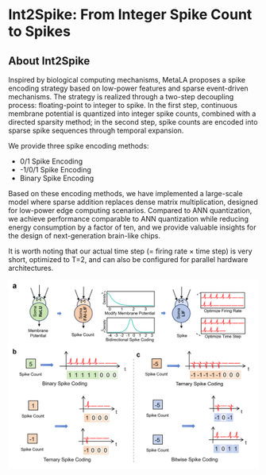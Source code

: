 # Int2Spike: From Integer Spike Count to Spikes

## About Int2Spike

Inspired by biological computing mechanisms, MetaLA proposes a spike encoding strategy based on low-power features and sparse event-driven mechanisms. The strategy is realized through a two-step decoupling process: floating-point to integer to spike. In the first step, continuous membrane potential is quantized into integer spike counts, combined with a directed sparsity method; in the second step, spike counts are encoded into sparse spike sequences through temporal expansion.

We provide three spike encoding methods:
- 0/1 Spike Encoding
- -1/0/1 Spike Encoding
- Binary Spike Encoding

Based on these encoding methods, we have implemented a large-scale model where sparse addition replaces dense matrix multiplication, designed for low-power edge computing scenarios. Compared to ANN quantization, we achieve performance comparable to ANN quantization while reducing energy consumption by a factor of ten, and we provide valuable insights for the design of next-generation brain-like chips.

It is worth noting that our actual time step (= firing rate  ×  time step) is very short, optimized to T=2, and can also be configured for parallel hardware architectures.

![Int2Spike](https://github.com/BICLab/Int2Spike/blob/main/spike_coding.png?raw=true) 
